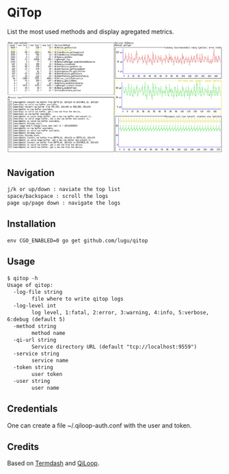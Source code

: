 # QiTop

List the most used methods and display agregated metrics.

![Screenshot](qitop.png)


## Navigation

    j/k or up/down : naviate the top list
    space/backspace : scroll the logs
    page up/page down : navigate the logs

## Installation

    env CGO_ENABLED=0 go get github.com/lugu/qitop

## Usage

    $ qitop -h
    Usage of qitop:
      -log-file string
            file where to write qitop logs
      -log-level int
            log level, 1:fatal, 2:error, 3:warning, 4:info, 5:verbose, 6:debug (default 5)
      -method string
            method name
      -qi-url string
            Service directory URL (default "tcp://localhost:9559")
      -service string
            service name
      -token string
            user token
      -user string
            user name

## Credentials

One can create a file ~/.qiloop-auth.conf with the user and token.

## Credits

Based on [Termdash](http://github.com/mum4k/termdash/wiki) and
[QiLoop](http://github.com/lugu/qiloop).
